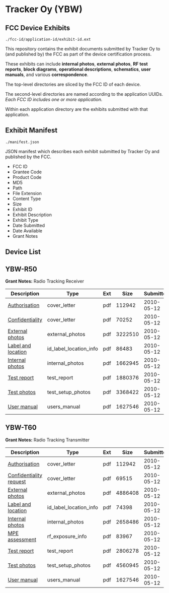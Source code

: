 # Tracker Oy (YBW)
## FCC Device Exhibits

```
./fcc-id/application-id/exhibit-id.ext
```

This repository contains the exhibit documents submitted by Tracker Oy to (and published by) the FCC as part of the device certification process.

These exhibits can include **internal photos**, **external photos**, **RF test reports**, **block diagrams**, **operational descriptions**, **schematics**, **user manuals**, and various **correspondence**.

The top-level directories are sliced by the FCC ID of each device.

The second-level directories are named according to the application UUIDs. *Each FCC ID includes one or more application.*

Within each application directory are the exhibits submitted with that application. 

## Exhibit Manifest

```
./manifest.json
```

JSON manifest which describes each exhibit submitted by Tracker Oy and published by the FCC.

- FCC ID
- Grantee Code
- Product Code
- MD5
- Path
- File Extension
- Content Type
- Size
- Exhibit ID
- Exhibit Description
- Exhibit Type
- Date Submitted
- Date Available
- Grant Notes

## Device List
## YBW-R50
**Grant Notes:** Radio Tracking Receiver

| Description | Type | Ext | Size | Submitted | Available |
| ----------- | ---- | --- | ---- | --------- | --------- |
| [Authorisation](YBW-R50/a470aabfd04e60c54fbdb875079a0b96/1279855.pdf) | cover_letter | pdf | 112942 | 2010-05-12 | 2010-05-12 |
| [Confidentiality](YBW-R50/a470aabfd04e60c54fbdb875079a0b96/1279914.pdf) | cover_letter | pdf | 70252 | 2010-05-12 | 2010-05-12 |
| [External photos](YBW-R50/a470aabfd04e60c54fbdb875079a0b96/1279916.pdf) | external_photos | pdf | 3222510 | 2010-05-12 | 2010-11-08 |
| [Label and location](YBW-R50/a470aabfd04e60c54fbdb875079a0b96/1279918.pdf) | id_label_location_info | pdf | 86483 | 2010-05-12 | 2010-05-12 |
| [Internal photos](YBW-R50/a470aabfd04e60c54fbdb875079a0b96/1279917.pdf) | internal_photos | pdf | 1662945 | 2010-05-12 | 2010-11-08 |
| [Test report](YBW-R50/a470aabfd04e60c54fbdb875079a0b96/1279922.pdf) | test_report | pdf | 1880376 | 2010-05-12 | 2010-05-12 |
| [Test photos](YBW-R50/a470aabfd04e60c54fbdb875079a0b96/1279923.pdf) | test_setup_photos | pdf | 3368422 | 2010-05-12 | 2010-11-08 |
| [User manual](YBW-R50/a470aabfd04e60c54fbdb875079a0b96/1279881.pdf) | users_manual | pdf | 1627546 | 2010-05-12 | 2010-11-08 |
## YBW-T60
**Grant Notes:** Radio Tracking Transmitter

| Description | Type | Ext | Size | Submitted | Available |
| ----------- | ---- | --- | ---- | --------- | --------- |
| [Authorisation](YBW-T60/47039fbcbfcf269062c4a945832c4ea2/1279855.pdf) | cover_letter | pdf | 112942 | 2010-05-12 | 2010-05-12 |
| [Confidentiality request](YBW-T60/47039fbcbfcf269062c4a945832c4ea2/1279856.pdf) | cover_letter | pdf | 69515 | 2010-05-12 | 2010-05-12 |
| [External photos](YBW-T60/47039fbcbfcf269062c4a945832c4ea2/1279858.pdf) | external_photos | pdf | 4886408 | 2010-05-12 | 2010-11-08 |
| [Label and location](YBW-T60/47039fbcbfcf269062c4a945832c4ea2/1279860.pdf) | id_label_location_info | pdf | 74398 | 2010-05-12 | 2010-05-12 |
| [Internal photos](YBW-T60/47039fbcbfcf269062c4a945832c4ea2/1279859.pdf) | internal_photos | pdf | 2658486 | 2010-05-12 | 2010-11-08 |
| [MPE assessment](YBW-T60/47039fbcbfcf269062c4a945832c4ea2/1279864.pdf) | rf_exposure_info | pdf | 83967 | 2010-05-12 | 2010-05-12 |
| [Test report](YBW-T60/47039fbcbfcf269062c4a945832c4ea2/1279879.pdf) | test_report | pdf | 2806278 | 2010-05-12 | 2010-05-12 |
| [Test photos](YBW-T60/47039fbcbfcf269062c4a945832c4ea2/1279880.pdf) | test_setup_photos | pdf | 4560945 | 2010-05-12 | 2010-11-08 |
| [User manual](YBW-T60/47039fbcbfcf269062c4a945832c4ea2/1279881.pdf) | users_manual | pdf | 1627546 | 2010-05-12 | 2010-11-08 |
